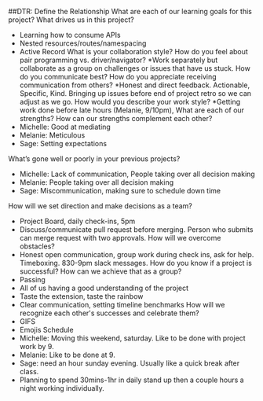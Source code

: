 ##DTR: Define the Relationship
What are each of our learning goals for this project? What drives us in this project?
* Learning how to consume APIs
* Nested resources/routes/namespacing
* Active Record
What is your collaboration style? How do you feel about pair programming vs.  driver/navigator?
*Work separately but collaborate as a group on challenges or issues that have us stuck. 
How do you communicate best? How do you appreciate receiving communication from others?
*Honest and direct feedback. Actionable, Specific, Kind. Bringing up issues before end of project retro so we can adjust as we go. 
How would you describe your work style?
*Getting work done before late hours (Melanie, 9/10pm), 
What are each of our strengths? How can our strengths complement each other?
* Michelle: Good at mediating
* Melanie: Meticulous
* Sage: Setting expectations


What’s gone well or poorly in your previous projects?
* Michelle: Lack of communication, People taking over all decision making
* Melanie: People taking over all decision making
* Sage: Miscommunication, making sure to schedule down time
 
How will we set direction and make decisions as a team?
* Project Board, daily check-ins, 5pm
* Discuss/communicate pull request before merging. Person who submits can merge request with two approvals. 
How will we overcome obstacles?
* Honest open communication, group work during check ins, ask for help. Timeboxing. 830-9pm slack messages. 
How do you know if a project is successful? How can we achieve that as a group?
* Passing
* All of us having a good understanding of the project
* Taste the extension, taste the rainbow
* Clear communication, setting timeline benchmarks
How will we recognize each other's successes and celebrate them?
* GIFS
* Emojis
Schedule
* Michelle: Moving this weekend, saturday.  Like to be done with project work by 9. 
* Melanie: Like to be done at 9. 
* Sage: need an hour sunday evening. Usually like a quick break after class. 
* Planning to spend 30mins-1hr in daily stand up then a couple hours a night working individually.

